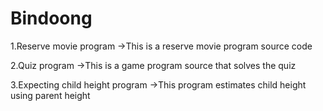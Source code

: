 # Bindoong

1.Reserve movie program
->This is a reserve movie program source code

2.Quiz program
->This is a game program source that solves the quiz

3.Expecting child height program
->This program estimates child height using parent height
